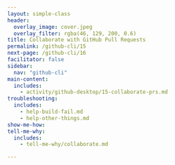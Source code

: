 ```yaml
---
layout: simple-class
header:
  overlay_image: cover.jpeg
  overlay_filter: rgba(46, 129, 200, 0.6)
title: Collaborate with GitHub Pull Requests
permalink: /github-cli/15
next-page: /github-cli/16
facilitator: false
sidebar:
  nav: "github-cli"
main-content:
  includes:
    - activity/github-desktop/15-collaborate-prs.md
troubleshooting:
  includes:
    - help-build-fail.md
    - help-other-things.md
show-me-how:
tell-me-why:
  includes:
    - tell-me-why/collaborate.md

---
```

